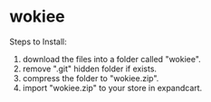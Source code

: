 # wokiee
Steps to Install:
1. download the files into a folder called "wokiee".
2. remove ".git" hidden folder if exists.
3. compress the folder to "wokiee.zip".
4. import "wokiee.zip" to your store in expandcart. 
